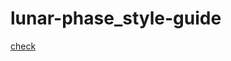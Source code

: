 # lunar-phase_style-guide

[check](https://hitanyah.github.io/lunar-phase_style-guide/style-guide/style-guide.html)
